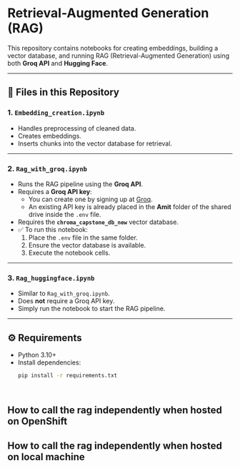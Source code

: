 # Retrieval-Augmented Generation (RAG)

This repository contains notebooks for creating embeddings, building a vector database, and running RAG (Retrieval-Augmented Generation) using both **Groq API** and **Hugging Face**.  

---

## 📂 Files in this Repository  

### 1. `Embedding_creation.ipynb`  
- Handles preprocessing of cleaned data.  
- Creates embeddings.  
- Inserts chunks into the vector database for retrieval.  

---

### 2. `Rag_with_groq.ipynb`  
- Runs the RAG pipeline using the **Groq API**.  
- Requires a **Groq API key**:  
  - You can create one by signing up at [Groq](https://groq.com).  
  - An existing API key is already placed in the **Amit** folder of the shared drive inside the `.env` file.  
- Requires the **`chroma_capstone_db_new`** vector database.  
- ✅ To run this notebook:  
  1. Place the `.env` file in the same folder.  
  2. Ensure the vector database is available.  
  3. Execute the notebook cells.  

---

### 3. `Rag_huggingface.ipynb`  
- Similar to `Rag_with_groq.ipynb`.  
- Does **not** require a Groq API key.  
- Simply run the notebook to start the RAG pipeline.  

---

## ⚙️ Requirements  
- Python 3.10+  
- Install dependencies:  
  ```bash
  pip install -r requirements.txt




## <TODO> How to call the rag independently when hosted on OpenShift


## <TODO> How to call the rag independently when hosted on local machine


